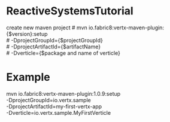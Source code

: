 # ReactiveSystemsTutorial
create new maven project
    # mvn io.fabric8:vertx-maven-plugin:{$version}:setup \
    #    -DprojectGroupId={$projectGroupId} \
    #    -DprojectArtifactId={$artifactName} \
    #    -Dverticle={$package and name of verticle}

# Example 
mvn io.fabric8:vertx-maven-plugin:1.0.9:setup \
 -DprojectGroupId=io.vertx.sample \
 -DprojectArtifactId=my-first-vertx-app \
 -Dverticle=io.vertx.sample.MyFirstVerticle
